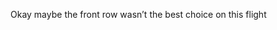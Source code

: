 <!--
id: 506258963
link: http://kevinisom.info/post/506258963/okay-maybe-the-front-row-wasnt-the-best-choice-on
slug: okay-maybe-the-front-row-wasnt-the-best-choice-on
date: Fri Apr 09 2010 07:04:17 GMT+1200 (NZST)
raw: {"blog_name":"kevinisom","id":506258963,"post_url":"http://kevinisom.info/post/506258963/okay-maybe-the-front-row-wasnt-the-best-choice-on","slug":"okay-maybe-the-front-row-wasnt-the-best-choice-on","type":"text","date":"2010-04-08 19:04:17 GMT","timestamp":1270753457,"state":"published","format":"html","reblog_key":"mxb1HKm8","tags":[],"short_url":"http://tmblr.co/Zw68YyUBEOJ","highlighted":[],"feed_item":"http://twitter.com/kev_nz/statuses/11837735643","from_feed_id":"650289","note_count":0,"title":null,"body":"<p>Okay maybe the front row wasn&#8217;t the best choice on this flight</p>"}
publish: 2010-04-09
tags: 
title: null
-->


Okay maybe the front row wasn’t the best choice on this flight



